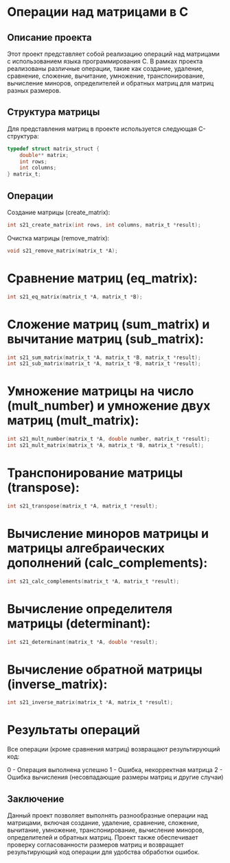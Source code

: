 # Операции над матрицами в C

## Описание проекта

Этот проект представляет собой реализацию операций над матрицами с использованием языка программирования C. В рамках проекта реализованы различные операции, такие как создание, удаление, сравнение, сложение, вычитание, умножение, транспонирование, вычисление миноров, определителей и обратных матриц для матриц разных размеров.

## Структура матрицы

Для представления матриц в проекте используется следующая C-структура:

```c
typedef struct matrix_struct {
    double** matrix;
    int rows;
    int columns;
} matrix_t;
```


## Операции


 Создание матрицы (create_matrix):
```c
int s21_create_matrix(int rows, int columns, matrix_t *result);
```

 Очистка матрицы (remove_matrix):
```c
void s21_remove_matrix(matrix_t *A);
```

# Сравнение матриц (eq_matrix):
```c
int s21_eq_matrix(matrix_t *A, matrix_t *B);
```
# Сложение матриц (sum_matrix) и вычитание матриц (sub_matrix):

```c
int s21_sum_matrix(matrix_t *A, matrix_t *B, matrix_t *result);
int s21_sub_matrix(matrix_t *A, matrix_t *B, matrix_t *result);
```
# Умножение матрицы на число (mult_number) и умножение двух матриц (mult_matrix):
```c
int s21_mult_number(matrix_t *A, double number, matrix_t *result);
int s21_mult_matrix(matrix_t *A, matrix_t *B, matrix_t *result);
```
# Транспонирование матрицы (transpose):
```c
int s21_transpose(matrix_t *A, matrix_t *result);
```
# Вычисление миноров матрицы и матрицы алгебраических дополнений (calc_complements):
```c
int s21_calc_complements(matrix_t *A, matrix_t *result);
```
# Вычисление определителя матрицы (determinant):
```c
int s21_determinant(matrix_t *A, double *result);
```
# Вычисление обратной матрицы (inverse_matrix):
```c
int s21_inverse_matrix(matrix_t *A, matrix_t *result);
```
# Результаты операций
Все операции (кроме сравнения матриц) возвращают результирующий код:

0 - Операция выполнена успешно
1 - Ошибка, некорректная матрица
2 - Ошибка вычисления (несовпадающие размеры матриц и другие случаи)

## Заключение
Данный проект позволяет выполнять разнообразные операции над матрицами, включая создание, удаление, сравнение, сложение, вычитание, умножение, транспонирование, вычисление миноров, определителей и обратных матриц. Проект также обеспечивает проверку согласованности размеров матриц и возвращает результирующий код операции для удобства обработки ошибок.
